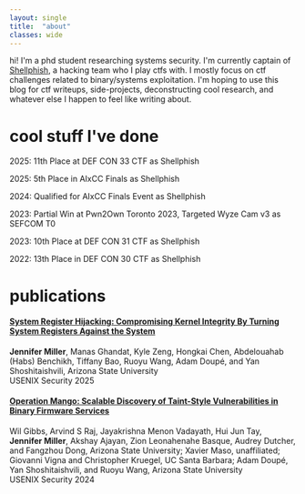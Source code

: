 ```yaml
---
layout: single
title:  "about"
classes: wide
---
```


hi! I'm a phd student researching systems security. I'm currently captain of [Shellphish](https://shellphish.net), a hacking team who I play ctfs with. I mostly focus on ctf challenges related to binary/systems exploitation. I'm hoping to use this blog for ctf writeups, side-projects, deconstructing cool research, and whatever else I happen to feel like writing about.

# cool stuff I've done

2025: 11th Place at DEF CON 33 CTF as Shellphish

2025: 5th Place in AIxCC Finals as Shellphish

2024: Qualified for AIxCC Finals Event as Shellphish

2023: Partial Win at Pwn2Own Toronto 2023, Targeted Wyze Cam v3 as SEFCOM T0

2023: 10th Place at DEF CON 31 CTF as Shellphish

2022: 13th Place in DEF CON 30 CTF as Shellphish

# publications

#### [System Register Hijacking: Compromising Kernel Integrity By Turning System Registers Against the System](https://www.usenix.org/conference/usenixsecurity25/presentation/miller)
**Jennifer Miller**, Manas Ghandat, Kyle Zeng, Hongkai Chen, Abdelouahab (Habs) Benchikh, Tiffany Bao, Ruoyu Wang, Adam Doupé, and Yan Shoshitaishvili, Arizona State University \
USENIX Security 2025

#### [Operation Mango: Scalable Discovery of Taint-Style Vulnerabilities in Binary Firmware Services](https://www.usenix.org/conference/usenixsecurity24/presentation/gibbs)
Wil Gibbs, Arvind S Raj, Jayakrishna Menon Vadayath, Hui Jun Tay, **Jennifer Miller**, Akshay Ajayan, Zion Leonahenahe Basque, Audrey Dutcher, and Fangzhou Dong, Arizona State University; Xavier Maso, unaffiliated; Giovanni Vigna and Christopher Kruegel, UC Santa Barbara; Adam Doupé, Yan Shoshitaishvili, and Ruoyu Wang, Arizona State University \
USENIX Security 2024
